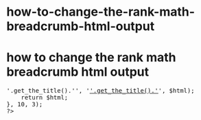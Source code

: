 # how-to-change-the-rank-math-breadcrumb-html-output
<h1>how to change the rank math breadcrumb html output</h1>


<pre>
<?php 
// Write By Amirj.
// www.example.com/wp-content/theme/Theme-name/functions.php
// Open Functions.php in root template 
add_filter( 'rank_math/frontend/breadcrumb/html', function( $html, $crumbs, $class ) {
    $html = str_replace('<span class="last">'.get_the_title().'</span>', '<a href="'.get_the_permalink().'">'.get_the_title().'</a>', $html);
    return $html;
}, 10, 3);
?>

